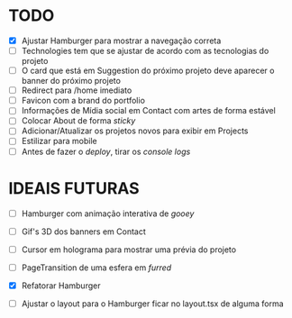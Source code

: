 # TODO

- [x] Ajustar Hamburger para mostrar a navegação correta
- [ ] Technologies tem que se ajustar de acordo com as tecnologias do projeto
- [ ] O card que está em Suggestion do próximo projeto deve aparecer o banner do próximo projeto
- [ ] Redirect para /home imediato
- [ ] Favicon com a brand do portfolio
- [ ] Informações de Mídia social em Contact com artes de forma estável
- [ ] Colocar About de forma _sticky_ 
- [ ] Adicionar/Atualizar os projetos novos para exibir em Projects
- [ ] Estilizar para mobile
- [ ] Antes de fazer o _deploy_, tirar os _console logs_

# IDEAIS FUTURAS

- [ ] Hamburger com animação interativa de _gooey_
- [ ] Gif's 3D dos banners em Contact
- [ ] Cursor em holograma para mostrar uma prévia do projeto
- [ ] PageTransition de uma esfera em _furred_
- [x] Refatorar Hamburger
- [ ] Ajustar o layout para o Hamburger ficar no layout.tsx de alguma forma



